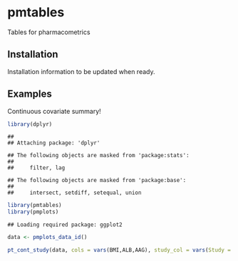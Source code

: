 
<!-- README.md is generated from README.Rmd. Please edit that file -->

# pmtables

<!-- badges: start -->

<!-- badges: end -->

Tables for pharmacometrics

## Installation

Installation information to be updated when ready.

## Examples

Continuous covariate summary\!

``` r
library(dplyr)
```

    ## 
    ## Attaching package: 'dplyr'

    ## The following objects are masked from 'package:stats':
    ## 
    ##     filter, lag

    ## The following objects are masked from 'package:base':
    ## 
    ##     intersect, setdiff, setequal, union

``` r
library(pmtables)
library(pmplots)
```

    ## Loading required package: ggplot2

``` r
data <- pmplots_data_id()
```

``` r
pt_cont_study(data, cols = vars(BMI,ALB,AAG), study_col = vars(Study = STUDYc)) 
```
